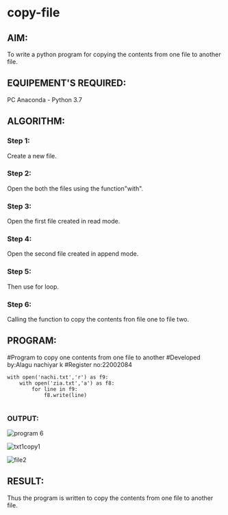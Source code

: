 # copy-file
## AIM:
To write a python program for copying the contents from one file to another file.
## EQUIPEMENT'S REQUIRED: 
PC
Anaconda - Python 3.7
## ALGORITHM: 
### Step 1:
Create a new file.

### Step 2:
Open the both the files using the function"with".
 
### Step 3: 
Open the first file created in read mode.

### Step 4:
Open the second file created in append mode.

### Step 5:
Then use for loop.


### Step 6: 
Calling the function to copy the contents fron file one to file two.

## PROGRAM:

#Program to copy one contents from one file to another
#Developed by:Alagu nachiyar k
#Register no:22002084
```
with open('nachi.txt','r') as f9:
    with open('zia.txt','a') as f8:
        for line in f9:
            f8.write(line)
            
 ```


### OUTPUT:

![program 6](https://user-images.githubusercontent.com/113497340/192235366-de0cf59a-a42f-47ff-96eb-f47c9f18210f.png)

![txt1copy1](https://user-images.githubusercontent.com/113497340/192235444-3c4682d4-5992-48a9-b5e4-a04c1cd3071f.png)

![file2](https://user-images.githubusercontent.com/113497340/192235514-4514cea3-08b5-4d82-8d86-de7abb80f28e.png)





## RESULT:
Thus the program is written to copy the contents from one file to another file.

